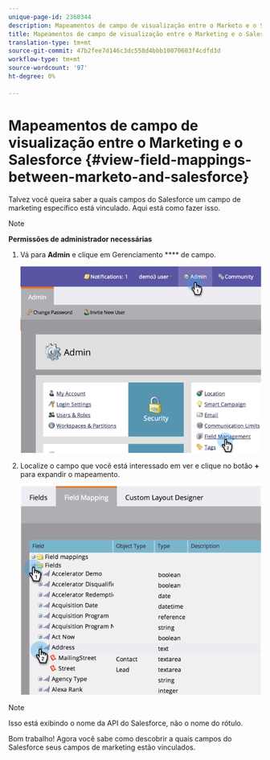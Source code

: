```yaml
---
unique-page-id: 2360344
description: Mapeamentos de campo de visualização entre o Marketo e o Salesforce - Documentos do Marketing - Documentação do produto
title: Mapeamentos de campo de visualização entre o Marketing e o Salesforce
translation-type: tm+mt
source-git-commit: 47b2fee7d146c3dc558d4bbb10070683f4cdfd3d
workflow-type: tm+mt
source-wordcount: '97'
ht-degree: 0%

---
```



# Mapeamentos de campo de visualização entre o Marketing e o Salesforce {#view-field-mappings-between-marketo-and-salesforce}

Talvez você queira saber a quais campos do Salesforce um campo de marketing específico está vinculado. Aqui está como fazer isso.

>[!NOTE]
>
>**Permissões de administrador necessárias**

1. Vá para **Admin** e clique em Gerenciamento **** de campo.

   ![](assets/image2014-9-19-9-3a54-3a26.png)

1. Localize o campo que você está interessado em ver e clique no botão **+** para expandir o mapeamento.

   ![](assets/image2014-9-19-9-3a54-3a34.png)

>[!NOTE]
>
>Isso está exibindo o nome da API do Salesforce, não o nome do rótulo.

Bom trabalho! Agora você sabe como descobrir a quais campos do Salesforce seus campos de marketing estão vinculados.